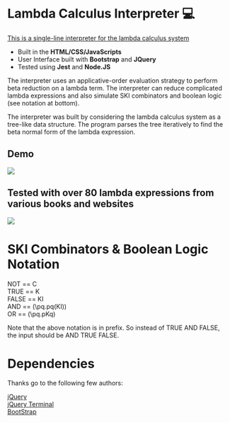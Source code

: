 # Lambda Calculus Interpreter :computer:

[This is a single-line interpreter for the lambda calculus system](https://n-alex-goncalves.github.io/Lambda-Calculus-Interpreter/)

- Built in the **HTML/CSS/JavaScripts**
- User Interface built with **Bootstrap** and **JQuery**
- Tested using **Jest** and **Node.JS**

The interpreter uses an applicative-order evaluation strategy to perform beta reduction on a lambda term. The interpreter can reduce complicated lambda expressions and also simulate SKI combinators and boolean logic (see notation at bottom).

The interpreter was built by considering the lambda calculus system as a tree-like data structure. The program parses the tree iteratively to find the beta normal form of the lambda expression. 

## Demo
![](https://github.com/n-alex-goncalves/Lambda-Calculus-Interpreter/blob/main/interpreterGif.gif)

## Tested with over 80 lambda expressions from various books and websites  
![](https://github.com/n-alex-goncalves/Lambda-Calculus-Interpreter/blob/main/testcasesGif.gif)

# SKI Combinators & Boolean Logic Notation

NOT   == C  
TRUE  == K  
FALSE == KI  
AND   == (\pq.pq(KI))  
OR    == (\pq.pKq) 

Note that the above notation is in prefix. So instead of TRUE AND FALSE, the input should be AND TRUE FALSE. 

# Dependencies

Thanks go to the following few authors:

[jQuery](https://jquery.com/)  
[jQuery Terminal](https://terminal.jcubic.pl/)  
[BootStrap](https://getbootstrap.com/)  


